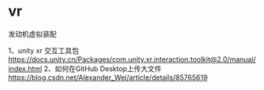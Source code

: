 # vr
发动机虚拟装配

1、unity xr 交互工具包 https://docs.unity.cn/Packages/com.unity.xr.interaction.toolkit@2.0/manual/index.html
2、如何在GitHub Desktop上传大文件 https://blog.csdn.net/Alexander_Wei/article/details/85765619
